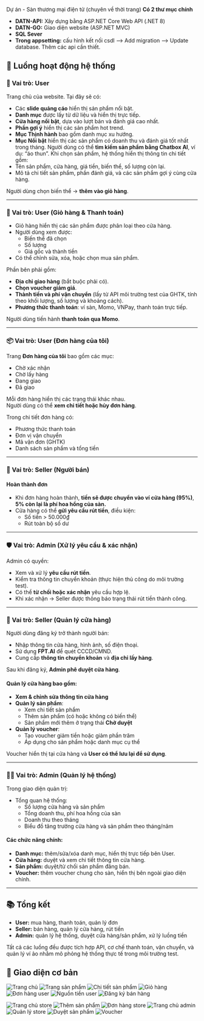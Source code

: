  Dự án - Sàn thương mại điện tử (chuyên về thời trang) 
**Có 2 thư mục chính**
- **DATN-API:** Xây dựng bằng ASP.NET Core Web API (.NET 8)
- **DATN-GO:** Giao diện website (ASP.NET MVC)
- **SQL Sever**
- **Trong appsetting:** cấu hình kết nối csdl --> Add migration --> Update database. Thêm các api cần thiết.

## 🧩 Luồng hoạt động hệ thống

### 🧍 Vai trò: User

Trang chủ của website. Tại đây sẽ có:
- Các **slide quảng cáo** hiển thị sản phẩm nổi bật.
- **Danh mục** được lấy từ dữ liệu và hiển thị trực tiếp.
- **Cửa hàng nổi bật**, dựa vào lượt bán và đánh giá cao nhất.
- **Phần gợi ý** hiển thị các sản phẩm hot trend.
- **Mục Thịnh hành** bao gồm danh mục xu hướng.
- **Mục Nổi bật** hiển thị các sản phẩm có doanh thu và đánh giá tốt nhất trong tháng.
Người dùng có thể **tìm kiếm sản phẩm bằng Chatbox AI**, ví dụ: “áo thun”.
Khi chọn sản phẩm, hệ thống hiển thị thông tin chi tiết gồm:
- Tên sản phẩm, cửa hàng, giá tiền, biến thể, số lượng còn lại.
- Mô tả chi tiết sản phẩm, phần đánh giá, và các sản phẩm gợi ý cùng cửa hàng.

Người dùng chọn biến thể → **thêm vào giỏ hàng**.

---

### 🛒 Vai trò: User (Giỏ hàng & Thanh toán)

- Giỏ hàng hiển thị các sản phẩm được phân loại theo cửa hàng.
- Người dùng xem được:
  - Biến thể đã chọn
  - Số lượng
  - Giá gốc và thành tiền
- Có thể chỉnh sửa, xóa, hoặc chọn mua sản phẩm.

Phần bên phải gồm:
- **Địa chỉ giao hàng** (bắt buộc phải có).
- **Chọn voucher giảm giá**.
- **Thành tiền và phí vận chuyển** (lấy từ API môi trường test của GHTK, tính theo khối lượng, số lượng và khoảng cách).
- **Phương thức thanh toán**: ví sàn, Momo, VNPay, thanh toán trực tiếp.

Người dùng tiến hành **thanh toán qua Momo**.

---

### 📦 Vai trò: User (Đơn hàng của tôi)

Trang **Đơn hàng của tôi** bao gồm các mục:
- Chờ xác nhận
- Chờ lấy hàng
- Đang giao
- Đã giao

Mỗi đơn hàng hiển thị các trạng thái khác nhau.  
Người dùng có thể **xem chi tiết hoặc hủy đơn hàng**.

Trong chi tiết đơn hàng có:
- Phương thức thanh toán
- Đơn vị vận chuyển
- Mã vận đơn (GHTK)
- Danh sách sản phẩm và tổng tiền

---

### 🏪 Vai trò: Seller (Người bán)

#### Hoàn thành đơn
- Khi đơn hàng hoàn thành, **tiền sẽ được chuyển vào ví cửa hàng (95%)**,  
  **5% còn lại là phí hoa hồng của sàn.**
- Cửa hàng có thể **gửi yêu cầu rút tiền**, điều kiện:
  - Số tiền > 50.000₫
  - Rút toàn bộ số dư
---

### 🛡️ Vai trò: Admin (Xử lý yêu cầu & xác nhận)

Admin có quyền:
- Xem và xử lý **yêu cầu rút tiền**.
- Kiểm tra thông tin chuyển khoản (thực hiện thủ công do môi trường test).
- Có thể **từ chối hoặc xác nhận** yêu cầu hợp lệ.
- Khi xác nhận → Seller được thông báo trạng thái rút tiền thành công.

---

### 🧾 Vai trò: Seller (Quản lý cửa hàng)

Người dùng đăng ký trở thành người bán:
- Nhập thông tin cửa hàng, hình ảnh, số điện thoại.
- Sử dụng **FPT.AI** để quét CCCD/CMND.
- Cung cấp **thông tin chuyển khoản** và **địa chỉ lấy hàng**.

Sau khi đăng ký, **Admin phê duyệt cửa hàng**.

#### Quản lý cửa hàng bao gồm:
- **Xem & chỉnh sửa thông tin cửa hàng**
- **Quản lý sản phẩm**:
  - Xem chi tiết sản phẩm
  - Thêm sản phẩm (có hoặc không có biến thể)
  - Sản phẩm mới thêm ở trạng thái **Chờ duyệt**
- **Quản lý voucher**:
  - Tạo voucher giảm tiền hoặc giảm phần trăm
  - Áp dụng cho sản phẩm hoặc danh mục cụ thể

Voucher hiển thị tại cửa hàng và **User có thể lưu lại để sử dụng**.

---

### 🧑‍💼 Vai trò: Admin (Quản lý hệ thống)

Trong giao diện quản trị:
- Tổng quan hệ thống:
  - Số lượng cửa hàng và sản phẩm
  - Tổng doanh thu, phí hoa hồng của sàn
  - Doanh thu theo tháng
  - Biểu đồ tăng trưởng cửa hàng và sản phẩm theo tháng/năm

#### Các chức năng chính:
- **Danh mục:** thêm/sửa/xóa danh mục, hiển thị trực tiếp bên User.
- **Cửa hàng:** duyệt và xem chi tiết thông tin cửa hàng.
- **Sản phẩm:** duyệt/từ chối sản phẩm đăng bán.
- **Voucher:** thêm voucher chung cho sàn, hiển thị bên ngoài giao diện chính.

---

## 📚 Tổng kết
- **User:** mua hàng, thanh toán, quản lý đơn
- **Seller:** bán hàng, quản lý cửa hàng, rút tiền
- **Admin:** quản lý hệ thống, duyệt cửa hàng/sản phẩm, xử lý luồng tiền

Tất cả các luồng đều được tích hợp API, cơ chế thanh toán, vận chuyển, và quản lý ví ảo nhằm mô phỏng hệ thống thực tế trong môi trường test.

## 📸 Giao diện cơ bản

![Trang chủ](./imagemd/Trang%20chủ.png)
![Trang sản phẩm](./imagemd/Trang%20sản%20phẩm.png)
![Chi tiết sản phẩm](./imagemd/Chi%20tiết%20sp.png)
![Giỏ hàng](./imagemd/Giỏ%20hàng.png)
![Đơn hàng user](./imagemd/Đơn%20hàng%20user.png)
![Nguồn tiền user](./imagemd/nguồn%20tiền%20user.png)
![Đăng ký bán hàng](./imagemd/dk%20Bán%20hàng.png)

![Trang chủ store](./imagemd/Trang%20chủ%20store.png)
![Thêm sản phẩm](./imagemd/thêm%20sản%20phẩm.png)
![Đơn hàng store](./imagemd/đơn%20hàng%20store.png)
![Trang chủ admin](./imagemd/Trang%20chủ%20admin.png)
![Quản lý store](./imagemd/quản%20lý%20store.png)
![Duyệt sản phẩm](./imagemd/Duyệt%20sản%20phẩm.png)
![Voucher](./imagemd/Voucher.png)


